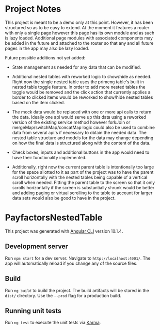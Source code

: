 # Project Notes

This project is meant to be a demo only at this point. However, it has been structured so as to be easy to extend. At the moment it features a router with only a single page however this page has its own module and as such is lazy loaded. Additional page modules with associated components may be added in the future and attached to the router so that any and all future pages in the app may also be lazy loaded.

Future possible additions not yet added:

  - State management as needed for any data that can be modified.

  - Additional nested tables with reworked logic to show/hide as needed. Right now the single nested table uses the primeng table's built in nested table toggle feature. In order to add more nested tables the toggle would be removed and the click action that currently applies a border to clicked items would be reworked to show/hide nested tables based on the item clicked.

  - The mock data would be replaced with one or more api calls to return the data. Ideally one api would serve up this data using a reworked version of the existing service method however forkJoin or mergeMap/switchMap/concatMap logic could also be used to combine data from several api's if necessary to obtain the needed data. The nested table structure and models for the data may change depending on how the final data is structured along with the content of the data.

  - Check boxes, inputs and additional buttons in the app would need to have their functionality implemented.
  
  - Additionally, right now the current parent table is intentionally too large for the space allotted to it as part of the project was to have the parent scroll horizontally with the nested tables being capable of a vertical scroll when needed. Fitting the parent table to the screen so that it only scrolls horizontally if the screen is substantially shrunk would be better and adding paging or virtual scrolling to the table to account for larger data sets would also be good to have in the project.

# PayfactorsNestedTable

This project was generated with [Angular CLI](https://github.com/angular/angular-cli) version 10.1.4.

## Development server

Run `npm start` for a dev server. Navigate to `http://localhost:4001/`. The app will automatically reload if you change any of the source files.

## Build

Run `ng build` to build the project. The build artifacts will be stored in the `dist/` directory. Use the `--prod` flag for a production build.

## Running unit tests

Run `ng test` to execute the unit tests via [Karma](https://karma-runner.github.io).


